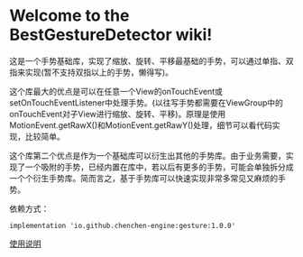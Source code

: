 # Welcome to the BestGestureDetector wiki!

这是一个手势基础库，实现了缩放、旋转、平移最基础的手势，可以通过单指、双指来实现(暂不支持双指以上的手势，懒得写)。

这个库最大的优点是可以在任意一个View的onTouchEvent或setOnTouchEventListener中处理手势。(以往写手势都需要在ViewGroup中的onTouchEvent对子View进行缩放、旋转、平移)。原理是使用MotionEvent.getRawX()和MotionEvent.getRawY()处理，细节可以看代码实现，比较简单。

这个库第二个优点是作为一个基础库可以衍生出其他的手势库。由于业务需要，实现了一个吸附的手势，已经内置在库中，若以后有更多的手势，可能会单独拆分成一个个衍生手势库。简而言之，基于手势库可以快速实现非常多常见又麻烦的手势。

依赖方式：
```
implementation 'io.github.chenchen-engine:gesture:1.0.0'
```

[使用说明](https://github.com/ChenChen-Engine/BestGestureDetector/wiki/BestGestureDetector)